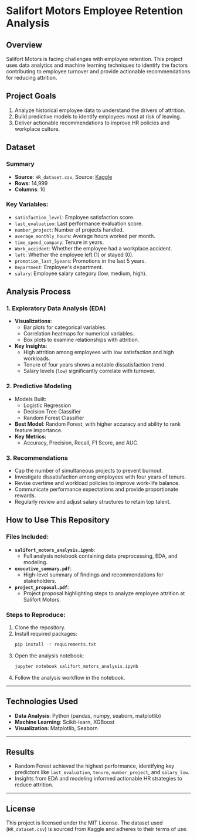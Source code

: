 # Salifort Motors Employee Retention Analysis

## Overview
Salifort Motors is facing challenges with employee retention. This project uses data analytics and machine learning techniques to identify the factors contributing to employee turnover and provide actionable recommendations for reducing attrition.

## Project Goals
1. Analyze historical employee data to understand the drivers of attrition.
2. Build predictive models to identify employees most at risk of leaving.
3. Deliver actionable recommendations to improve HR policies and workplace culture.

## Dataset

### Summary
- **Source**: `HR_dataset.csv`, Source: [Kaggle](https://www.kaggle.com/datasets/mfaisalqureshi/hr-analytics-and-job-prediction?resource=download)
- **Rows**: 14,999
- **Columns**: 10

### Key Variables:
- `satisfaction_level`: Employee satisfaction score.
- `last_evaluation`: Last performance evaluation score.
- `number_project`: Number of projects handled.
- `average_monthly_hours`: Average hours worked per month.
- `time_spend_company`: Tenure in years.
- `Work_accident`: Whether the employee had a workplace accident.
- `left`: Whether the employee left (1) or stayed (0).
- `promotion_last_5years`: Promotions in the last 5 years.
- `Department`: Employee's department.
- `salary`: Employee salary category (low, medium, high).

## Analysis Process

### 1. Exploratory Data Analysis (EDA)
- **Visualizations**:
  - Bar plots for categorical variables.
  - Correlation heatmaps for numerical variables.
  - Box plots to examine relationships with attrition.
- **Key Insights**:
  - High attrition among employees with low satisfaction and high workloads.
  - Tenure of four years shows a notable dissatisfaction trend.
  - Salary levels (`low`) significantly correlate with turnover.

### 2. Predictive Modeling
- Models Built:
  - Logistic Regression
  - Decision Tree Classifier
  - Random Forest Classifier
- **Best Model**: Random Forest, with higher accuracy and ability to rank feature importance.
- **Key Metrics**:
  - Accuracy, Precision, Recall, F1 Score, and AUC.

### 3. Recommendations
- Cap the number of simultaneous projects to prevent burnout.
- Investigate dissatisfaction among employees with four years of tenure.
- Revise overtime and workload policies to improve work-life balance.
- Communicate performance expectations and provide proportionate rewards.
- Regularly review and adjust salary structures to retain top talent.

## How to Use This Repository

### Files Included:
- **`salifort_motors_analysis.ipynb`**:
  - Full analysis notebook containing data preprocessing, EDA, and modeling.
- **`executive_summary.pdf`**:
  - High-level summary of findings and recommendations for stakeholders.
- **`project_proposal.pdf`**:
  - Project proposal highlighting steps to analyze employee attrition at Salifort Motors.

### Steps to Reproduce:
1. Clone the repository.
2. Install required packages:
   ```bash
   pip install -r requirements.txt
   ```
3. Open the analysis notebook:
   ```bash
   jupyter notebook salifort_motors_analysis.ipynb
   ```
4. Follow the analysis workflow in the notebook.

---

## Technologies Used
- **Data Analysis**: Python (pandas, numpy, seaborn, matplotlib)
- **Machine Learning**: Scikit-learn, XGBoost
- **Visualization**: Matplotlib, Seaborn

---

## Results
- Random Forest achieved the highest performance, identifying key predictors like `last_evaluation`, `tenure`, `number_project`, and `salary_low`.
- Insights from EDA and modeling informed actionable HR strategies to reduce attrition.

---

## License
This project is licensed under the MIT License. The dataset used (`HR_dataset.csv`) is sourced from Kaggle and adheres to their terms of use.
